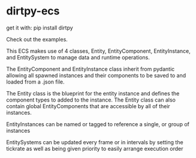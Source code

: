 # dirtpy-ecs

get it with: pip install dirtpy

Check out the examples.

This ECS makes use of 4 classes, Entity, EntityComponent, EntityInstance, and EntitySystem to manage data and runtime operations.

The EntityComponent and EntityInstance class inherit from pydantic allowing all spawned instances and their components to be saved to and loaded from a .json file.

The Entity class is the blueprint for the entity instance and defines the component types to added to the instance. The Entity class can also contain global EntityComponents that are accessible by all of their instances.

EntityInstances can be named or tagged to reference a single, or group of instances

EntitySystems can be updated every frame or in intervals by setting the tickrate as well as being given priority to easily arrange execution order
